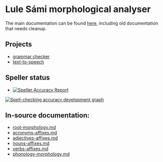 
# Lule Sámi morphological analyser

The main documentation can be found [here](j-smj.md), including old
documentation that needs cleanup.

## Projects

- [grammar checker](gramcheck/index.md)
- [text-to-speech](tts/index.md)

## Speller status

- [![Speller
Accuracy Report](https://img.shields.io/badge/Speller_Accuracy-84_%25-green.svg)](speller-report.html)

[![Spell-checking accuracy development
graph](https://giellalt.github.io/lang-smj/speller-report.svg)](https://giellalt.github.io/lang-smj/speller-report.svg)


## In-source documentation:
* [root-morphology.md](root-morphology.md)
* [acronyms-affixes.md](acronyms-affixes.md)
* [adjectives-affixes.md](adjectives-affixes.md)
* [nouns-affixes.md](nouns-affixes.md)
* [verbs-affixes.md](verbs-affixes.md)
* [phonology-morphology.md](phonology-morphology.md)
